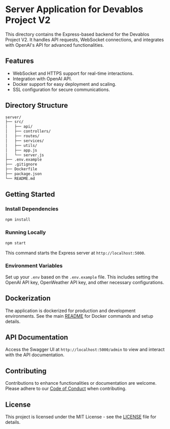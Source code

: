 # Server Application for Devablos Project V2

This directory contains the Express-based backend for the Devablos Project V2. It handles API requests, WebSocket connections, and integrates with OpenAI's API for advanced functionalities.

## Features

- WebSocket and HTTPS support for real-time interactions.
- Integration with OpenAI API.
- Docker support for easy deployment and scaling.
- SSL configuration for secure communications.

## Directory Structure

```txt
server/
├── src/
│   ├── api/
│   ├── controllers/
│   ├── routes/
│   ├── services/
│   ├── utils/
│   ├── app.js
│   └── server.js
├── .env.example
├── .gitignore
├── Dockerfile
├── package.json
└── README.md
```

## Getting Started

### Install Dependencies

```bash
npm install
```

### Running Locally

```bash
npm start
```

This command starts the Express server at `http://localhost:5000`.

### Environment Variables

Set up your `.env` based on the `.env.example` file. This includes setting the OpenAI API key, OpenWeather API key, and other necessary configurations.

## Dockerization

The application is dockerized for production and development environments. See the main [README](../README.md) for Docker commands and setup details.

## API Documentation

Access the Swagger UI at `http://localhost:5000/admin` to view and interact with the API documentation.

## Contributing

Contributions to enhance functionalities or documentation are welcome. Please adhere to our [Code of Conduct](../CODE_OF_CONDUCT.md) when contributing.

## License

This project is licensed under the MIT License - see the [LICENSE](../LICENSE) file for details.
